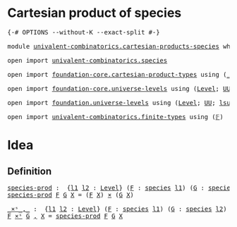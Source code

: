 # Cartesian product of species

<pre class="Agda"><a id="41" class="Symbol">{-#</a> <a id="45" class="Keyword">OPTIONS</a> <a id="53" class="Pragma">--without-K</a> <a id="65" class="Pragma">--exact-split</a> <a id="79" class="Symbol">#-}</a>

<a id="84" class="Keyword">module</a> <a id="91" href="univalent-combinatorics.cartesian-products-species.html" class="Module">univalent-combinatorics.cartesian-products-species</a> <a id="142" class="Keyword">where</a>

<a id="149" class="Keyword">open</a> <a id="154" class="Keyword">import</a> <a id="161" href="univalent-combinatorics.species.html" class="Module">univalent-combinatorics.species</a>

<a id="194" class="Keyword">open</a> <a id="199" class="Keyword">import</a> <a id="206" href="foundation-core.cartesian-product-types.html" class="Module">foundation-core.cartesian-product-types</a> <a id="246" class="Keyword">using</a> <a id="252" class="Symbol">(</a><a id="253" href="foundation-core.cartesian-product-types.html#577" class="Function Operator">_×_</a><a id="256" class="Symbol">)</a>

<a id="259" class="Keyword">open</a> <a id="264" class="Keyword">import</a> <a id="271" href="foundation-core.universe-levels.html" class="Module">foundation-core.universe-levels</a> <a id="303" class="Keyword">using</a> <a id="309" class="Symbol">(</a><a id="310" href="Agda.Primitive.html#597" class="Postulate">Level</a><a id="315" class="Symbol">;</a> <a id="317" href="foundation-core.universe-levels.html#222" class="Primitive">UU</a><a id="319" class="Symbol">;</a> <a id="321" href="Agda.Primitive.html#810" class="Primitive Operator">_⊔_</a><a id="324" class="Symbol">)</a>

<a id="327" class="Keyword">open</a> <a id="332" class="Keyword">import</a> <a id="339" href="foundation.universe-levels.html" class="Module">foundation.universe-levels</a> <a id="366" class="Keyword">using</a> <a id="372" class="Symbol">(</a><a id="373" href="Agda.Primitive.html#597" class="Postulate">Level</a><a id="378" class="Symbol">;</a> <a id="380" href="foundation-core.universe-levels.html#222" class="Primitive">UU</a><a id="382" class="Symbol">;</a> <a id="384" href="Agda.Primitive.html#780" class="Primitive">lsuc</a><a id="388" class="Symbol">)</a>

<a id="391" class="Keyword">open</a> <a id="396" class="Keyword">import</a> <a id="403" href="univalent-combinatorics.finite-types.html" class="Module">univalent-combinatorics.finite-types</a> <a id="440" class="Keyword">using</a> <a id="446" class="Symbol">(</a><a id="447" href="univalent-combinatorics.finite-types.html#4455" class="Function">𝔽</a><a id="448" class="Symbol">)</a>
</pre>
# Idea


## Definition

<pre class="Agda"><a id="species-prod"></a><a id="488" href="univalent-combinatorics.cartesian-products-species.html#488" class="Function">species-prod</a> <a id="501" class="Symbol">:</a>  <a id="504" class="Symbol">{</a><a id="505" href="univalent-combinatorics.cartesian-products-species.html#505" class="Bound">l1</a> <a id="508" href="univalent-combinatorics.cartesian-products-species.html#508" class="Bound">l2</a> <a id="511" class="Symbol">:</a> <a id="513" href="Agda.Primitive.html#597" class="Postulate">Level</a><a id="518" class="Symbol">}</a> <a id="520" class="Symbol">(</a><a id="521" href="univalent-combinatorics.cartesian-products-species.html#521" class="Bound">F</a> <a id="523" class="Symbol">:</a> <a id="525" href="univalent-combinatorics.species.html#273" class="Function">species</a> <a id="533" href="univalent-combinatorics.cartesian-products-species.html#505" class="Bound">l1</a><a id="535" class="Symbol">)</a> <a id="537" class="Symbol">(</a><a id="538" href="univalent-combinatorics.cartesian-products-species.html#538" class="Bound">G</a> <a id="540" class="Symbol">:</a> <a id="542" href="univalent-combinatorics.species.html#273" class="Function">species</a> <a id="550" href="univalent-combinatorics.cartesian-products-species.html#508" class="Bound">l2</a><a id="552" class="Symbol">)</a> <a id="554" class="Symbol">(</a><a id="555" href="univalent-combinatorics.cartesian-products-species.html#555" class="Bound">X</a> <a id="557" class="Symbol">:</a> <a id="559" href="univalent-combinatorics.finite-types.html#4455" class="Function">𝔽</a><a id="560" class="Symbol">)</a> <a id="562" class="Symbol">→</a> <a id="564" href="foundation-core.universe-levels.html#222" class="Primitive">UU</a> <a id="567" class="Symbol">(</a><a id="568" href="univalent-combinatorics.cartesian-products-species.html#505" class="Bound">l1</a> <a id="571" href="Agda.Primitive.html#810" class="Primitive Operator">⊔</a> <a id="573" href="univalent-combinatorics.cartesian-products-species.html#508" class="Bound">l2</a><a id="575" class="Symbol">)</a>
<a id="577" href="univalent-combinatorics.cartesian-products-species.html#488" class="Function">species-prod</a> <a id="590" href="univalent-combinatorics.cartesian-products-species.html#590" class="Bound">F</a> <a id="592" href="univalent-combinatorics.cartesian-products-species.html#592" class="Bound">G</a> <a id="594" href="univalent-combinatorics.cartesian-products-species.html#594" class="Bound">X</a> <a id="596" class="Symbol">=</a> <a id="598" class="Symbol">(</a><a id="599" href="univalent-combinatorics.cartesian-products-species.html#590" class="Bound">F</a> <a id="601" href="univalent-combinatorics.cartesian-products-species.html#594" class="Bound">X</a><a id="602" class="Symbol">)</a> <a id="604" href="foundation-core.cartesian-product-types.html#577" class="Function Operator">×</a> <a id="606" class="Symbol">(</a><a id="607" href="univalent-combinatorics.cartesian-products-species.html#592" class="Bound">G</a> <a id="609" href="univalent-combinatorics.cartesian-products-species.html#594" class="Bound">X</a><a id="610" class="Symbol">)</a>

<a id="_×ˢ_,_"></a><a id="613" href="univalent-combinatorics.cartesian-products-species.html#613" class="Function Operator">_×ˢ_,_</a> <a id="620" class="Symbol">:</a>  <a id="623" class="Symbol">{</a><a id="624" href="univalent-combinatorics.cartesian-products-species.html#624" class="Bound">l1</a> <a id="627" href="univalent-combinatorics.cartesian-products-species.html#627" class="Bound">l2</a> <a id="630" class="Symbol">:</a> <a id="632" href="Agda.Primitive.html#597" class="Postulate">Level</a><a id="637" class="Symbol">}</a> <a id="639" class="Symbol">(</a><a id="640" href="univalent-combinatorics.cartesian-products-species.html#640" class="Bound">F</a> <a id="642" class="Symbol">:</a> <a id="644" href="univalent-combinatorics.species.html#273" class="Function">species</a> <a id="652" href="univalent-combinatorics.cartesian-products-species.html#624" class="Bound">l1</a><a id="654" class="Symbol">)</a> <a id="656" class="Symbol">(</a><a id="657" href="univalent-combinatorics.cartesian-products-species.html#657" class="Bound">G</a> <a id="659" class="Symbol">:</a> <a id="661" href="univalent-combinatorics.species.html#273" class="Function">species</a> <a id="669" href="univalent-combinatorics.cartesian-products-species.html#627" class="Bound">l2</a><a id="671" class="Symbol">)</a> <a id="673" class="Symbol">(</a><a id="674" href="univalent-combinatorics.cartesian-products-species.html#674" class="Bound">X</a> <a id="676" class="Symbol">:</a> <a id="678" href="univalent-combinatorics.finite-types.html#4455" class="Function">𝔽</a><a id="679" class="Symbol">)</a> <a id="681" class="Symbol">→</a> <a id="683" href="foundation-core.universe-levels.html#222" class="Primitive">UU</a> <a id="686" class="Symbol">(</a><a id="687" href="univalent-combinatorics.cartesian-products-species.html#624" class="Bound">l1</a> <a id="690" href="Agda.Primitive.html#810" class="Primitive Operator">⊔</a> <a id="692" href="univalent-combinatorics.cartesian-products-species.html#627" class="Bound">l2</a><a id="694" class="Symbol">)</a>
<a id="696" href="univalent-combinatorics.cartesian-products-species.html#696" class="Bound">F</a> <a id="698" href="univalent-combinatorics.cartesian-products-species.html#613" class="Function Operator">×ˢ</a> <a id="701" href="univalent-combinatorics.cartesian-products-species.html#701" class="Bound">G</a> <a id="703" href="univalent-combinatorics.cartesian-products-species.html#613" class="Function Operator">,</a> <a id="705" href="univalent-combinatorics.cartesian-products-species.html#705" class="Bound">X</a> <a id="707" class="Symbol">=</a> <a id="709" href="univalent-combinatorics.cartesian-products-species.html#488" class="Function">species-prod</a> <a id="722" href="univalent-combinatorics.cartesian-products-species.html#696" class="Bound">F</a> <a id="724" href="univalent-combinatorics.cartesian-products-species.html#701" class="Bound">G</a> <a id="726" href="univalent-combinatorics.cartesian-products-species.html#705" class="Bound">X</a> 
</pre>